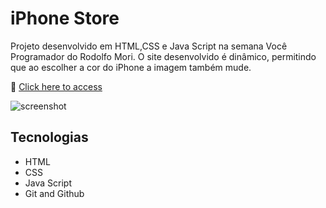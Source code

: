 # iPhone Store

Projeto desenvolvido em HTML,CSS e Java Script na semana Você Programador do Rodolfo Mori. O site desenvolvido é dinâmico, permitindo que ao escolher a cor do iPhone a imagem também mude.

🔗 [Click here to access](https://n4ju15.github.io/)

![screenshot](images/)

## Tecnologias

- HTML
- CSS
- Java Script
- Git and Github
